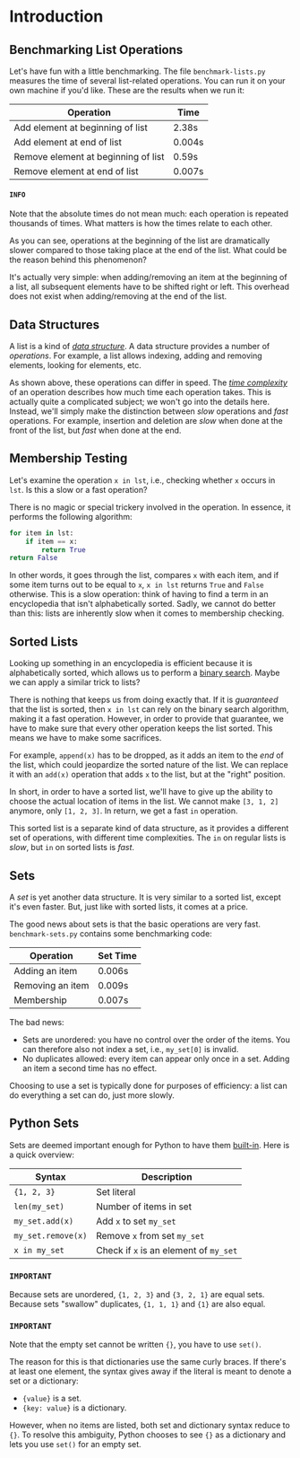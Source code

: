 # Introduction

## Benchmarking List Operations

Let's have fun with a little benchmarking.
The file `benchmark-lists.py` measures the time of several list-related operations.
You can run it on your own machine if you'd like.
These are the results when we run it:

| Operation | Time |
| ------- | ------- |
| Add element at beginning of list | 2.38s |
| Add element at end of list | 0.004s |
| Remove element at beginning of list | 0.59s |
| Remove element at end of list | 0.007s |

#### `INFO`
Note that the absolute times do not mean much: each operation is repeated thousands of times.
What matters is how the times relate to each other.

As you can see, operations at the beginning of the list are dramatically slower compared to those taking place at the end of the list.
What could be the reason behind this phenomenon?

It's actually very simple: when adding/removing an item at the beginning of a list, all subsequent elements have to be shifted right or left.
This overhead does not exist when adding/removing at the end of the list.

## Data Structures

A list is a kind of [*data structure*](https://en.wikipedia.org/wiki/Data_structure).
A data structure provides a number of *operations*.
For example, a list allows indexing, adding and removing elements, looking for elements, etc.

As shown above, these operations can differ in speed.
The [*time complexity*](https://en.wikipedia.org/wiki/Time_complexity) of an operation describes how much time each operation takes.
This is actually quite a complicated subject; we won't go into the details here.
Instead, we'll simply make the distinction between *slow* operations and *fast* operations.
For example, insertion and deletion are *slow* when done at the front of the list, but *fast* when done at the end.

## Membership Testing

Let's examine the operation `x in lst`, i.e., checking whether `x` occurs in `lst`.
Is this a slow or a fast operation?

There is no magic or special trickery involved in the operation.
In essence, it performs the following algorithm:

```python
for item in lst:
    if item == x:
        return True
return False
```

In other words, it goes through the list, compares `x` with each item, and if some item turns out to be equal to `x`, `x in lst` returns `True` and `False` otherwise.
This is a slow operation: think of having to find a term in an encyclopedia that isn't alphabetically sorted.
Sadly, we cannot do better than this: lists are inherently slow when it comes to membership checking.

## Sorted Lists

Looking up something in an encyclopedia is efficient because it is alphabetically sorted, which allows us to perform a [binary search](https://en.wikipedia.org/wiki/Binary_search_algorithm).
Maybe we can apply a similar trick to lists?

There is nothing that keeps us from doing exactly that.
If it is *guaranteed* that the list is sorted, then `x in lst` can rely on the binary search algorithm, making it a fast operation.
However, in order to provide that guarantee, we have to make sure that every other operation keeps the list sorted.
This means we have to make some sacrifices.

For example, `append(x)` has to be dropped, as it adds an item to the *end* of the list, which could jeopardize the sorted nature of the list.
We can replace it with an `add(x)` operation that adds `x` to the list, but at the "right" position.

In short, in order to have a sorted list, we'll have to give up the ability to choose the actual location of items in the list.
We cannot make `[3, 1, 2]` anymore, only `[1, 2, 3]`.
In return, we get a fast `in` operation.

This sorted list is a separate kind of data structure, as it provides a different set of operations, with different time complexities.
The `in` on regular lists is *slow*, but `in` on sorted lists is *fast*.

## Sets

A *set* is yet another data structure.
It is very similar to a sorted list, except it's even faster.
But, just like with sorted lists, it comes at a price.

The good news about sets is that the basic operations are very fast.
`benchmark-sets.py` contains some benchmarking code:


| Operation | Set Time |
| ------- | ------- |
| Adding an item | 0.006s |
| Removing an item | 0.009s |
| Membership | 0.007s |


The bad news:

* Sets are unordered: you have no control over the order of the items.
  You can therefore also not index a set, i.e., `my_set[0]` is invalid.
* No duplicates allowed: every item can appear only once in a set.
  Adding an item a second time has no effect.

Choosing to use a set is typically done for purposes of efficiency: a list can do everything a set can do, just more slowly.

## Python Sets

Sets are deemed important enough for Python to have them [built-in](https://docs.python.org/3/tutorial/datastructures.html#sets).
Here is a quick overview:

| Syntax | Description |
| ------- | ------- |
| `{1, 2, 3}` | Set literal |
| `len(my_set)` | Number of items in set |
| `my_set.add(x)` | Add `x` to set `my_set` |
| `my_set.remove(x)` | Remove `x` from set `my_set` |
| `x in my_set` | Check if `x` is an element of `my_set` |


### `IMPORTANT`
Because sets are unordered, `{1, 2, 3}` and `{3, 2, 1}` are equal sets.
Because sets "swallow" duplicates, `{1, 1, 1}` and `{1}` are also equal.

### `IMPORTANT`
Note that the empty set cannot be written `{}`, you have to use `set()`.

The reason for this is that dictionaries use the same curly braces.
If there's at least one element, the syntax gives away if the literal is meant to denote a set or a dictionary:

* `{value}` is a set.
* `{key: value}` is a dictionary.

However, when no items are listed, both set and dictionary syntax reduce to `{}`.
To resolve this ambiguity, Python chooses to see `{}` as a dictionary and lets you use `set()` for an empty set.

